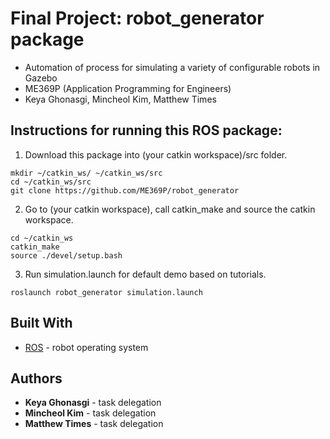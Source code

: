 # Final Project: robot_generator package
- Automation of process for simulating a variety of configurable robots in Gazebo
- ME369P (Application Programming for Engineers)
- Keya Ghonasgi, Mincheol Kim, Matthew Times

## Instructions for running this ROS package:

1) Download this package into (your catkin workspace)/src folder.
```
mkdir ~/catkin_ws/ ~/catkin_ws/src
cd ~/catkin_ws/src
git clone https://github.com/ME369P/robot_generator
```
2) Go to (your catkin workspace), call catkin_make and source the catkin workspace.
```
cd ~/catkin_ws
catkin_make
source ./devel/setup.bash
```
3) Run simulation.launch for default demo based on tutorials. 
```
roslaunch robot_generator simulation.launch
```

## Built With

* [ROS](http://www.ros.org/) - robot operating system

## Authors

* **Keya Ghonasgi** - task delegation
* **Mincheol Kim** - task delegation
* **Matthew Times** - task delegation
